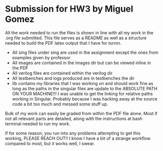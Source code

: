 # Submission for HW3 by Miguel Gomez

All the work needed to run the files is shown in line with all my work in the .org file submitted. This file serves as a README as well as a structure needed to build the PDF latex output that I have for turnin.

- All sing files under sing are used in the assignment except the ones from examples given by professor
- All images are contained in the images dir but can be viewed inline in the PDF
- All verilog files are contained within the verilog dir 
- All testbenches and logs produced are in testbenches the dir
- lib contains my libraries that I was working on and should work fine as long as the paths in the singular files are update to the ABSOLUTE PATH ON YOUR MACHINE!!! I was unable to get the linking for relative paths working in Singular. Probably because I was hacking away at the source code a bit too much and messed some stuff up. 


Bulk of my work can easily be graded from within the PDF file alone. Most if not all relevant parts are detailed, along with the instructions at bash terminal needed to run my work. 

If for some reason, you run into any problems attempting to get this working, PLEASE REACH OUT!! I know I have a bit of a strange workflow compared to most, but it works well, I swear. 


